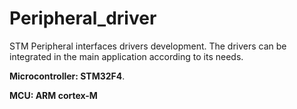 # Peripheral_driver
 STM Peripheral interfaces drivers development. The drivers can be integrated in the main application according to its needs.
 
 **Microcontroller: STM32F4**.
 
 **MCU: ARM cortex-M**
